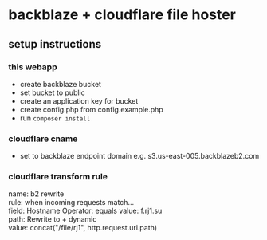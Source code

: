# backblaze + cloudflare file hoster

## setup instructions
 
### this webapp

- create backblaze bucket
- set bucket to public
- create an application key for bucket
- create config.php from config.example.php
- run `composer install`

### cloudflare cname

- set to backblaze endpoint domain e.g. s3.us-east-005.backblazeb2.com

### cloudflare transform rule

name: b2 rewrite  
rule: when incoming requests match…  
field: Hostname Operator: equals value: f.rj1.su  
path: Rewrite to + dynamic  
value: concat("/file/rj1", http.request.uri.path)  
